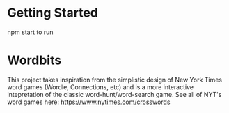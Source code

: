 # Getting Started 

npm start to run 

# Wordbits 
This project takes inspiration from the simplistic design of New York Times word games (Wordle, Connections, etc) and is a more interactive intepretation of the classic word-hunt/word-search game. 
See all of NYT's word games here: https://www.nytimes.com/crosswords

